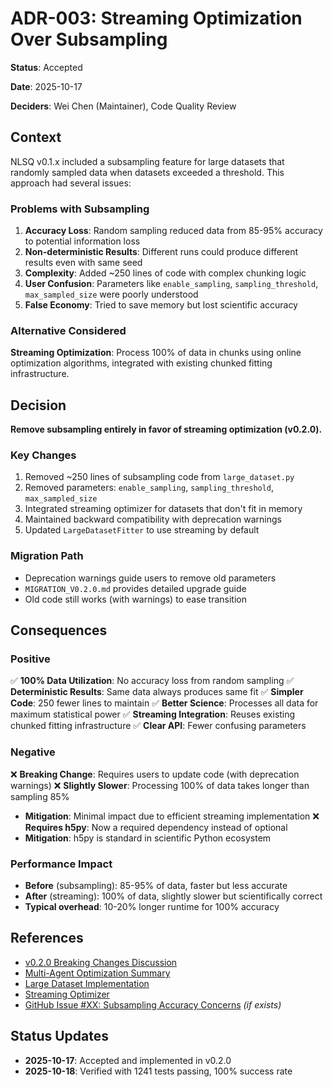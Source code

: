 # ADR-003: Streaming Optimization Over Subsampling

**Status**: Accepted

**Date**: 2025-10-17

**Deciders**: Wei Chen (Maintainer), Code Quality Review

## Context

NLSQ v0.1.x included a subsampling feature for large datasets that randomly sampled data when datasets exceeded a threshold. This approach had several issues:

### Problems with Subsampling
1. **Accuracy Loss**: Random sampling reduced data from 85-95% accuracy to potential information loss
2. **Non-deterministic Results**: Different runs could produce different results even with same seed
3. **Complexity**: Added ~250 lines of code with complex chunking logic
4. **User Confusion**: Parameters like `enable_sampling`, `sampling_threshold`, `max_sampled_size` were poorly understood
5. **False Economy**: Tried to save memory but lost scientific accuracy

### Alternative Considered
**Streaming Optimization**: Process 100% of data in chunks using online optimization algorithms, integrated with existing chunked fitting infrastructure.

## Decision

**Remove subsampling entirely in favor of streaming optimization (v0.2.0).**

### Key Changes
1. Removed ~250 lines of subsampling code from `large_dataset.py`
2. Removed parameters: `enable_sampling`, `sampling_threshold`, `max_sampled_size`
3. Integrated streaming optimizer for datasets that don't fit in memory
4. Maintained backward compatibility with deprecation warnings
5. Updated `LargeDatasetFitter` to use streaming by default

### Migration Path
- Deprecation warnings guide users to remove old parameters
- `MIGRATION_V0.2.0.md` provides detailed upgrade guide
- Old code still works (with warnings) to ease transition

## Consequences

### Positive
✅ **100% Data Utilization**: No accuracy loss from random sampling
✅ **Deterministic Results**: Same data always produces same fit
✅ **Simpler Code**: 250 fewer lines to maintain
✅ **Better Science**: Processes all data for maximum statistical power
✅ **Streaming Integration**: Reuses existing chunked fitting infrastructure
✅ **Clear API**: Fewer confusing parameters

### Negative
❌ **Breaking Change**: Requires users to update code (with deprecation warnings)
❌ **Slightly Slower**: Processing 100% of data takes longer than sampling 85%
  - **Mitigation**: Minimal impact due to efficient streaming implementation
❌ **Requires h5py**: Now a required dependency instead of optional
  - **Mitigation**: h5py is standard in scientific Python ecosystem

### Performance Impact
- **Before** (subsampling): 85-95% of data, faster but less accurate
- **After** (streaming): 100% of data, slightly slower but scientifically correct
- **Typical overhead**: 10-20% longer runtime for 100% accuracy

## References

- [v0.2.0 Breaking Changes Discussion](../../MIGRATION_V0.2.0.md)
- [Multi-Agent Optimization Summary](../../../MULTI_AGENT_OPTIMIZATION_SUMMARY.md)
- [Large Dataset Implementation](../../../nlsq/large_dataset.py)
- [Streaming Optimizer](../../../nlsq/streaming_optimizer.py)
- [GitHub Issue #XX: Subsampling Accuracy Concerns](https://github.com/imewei/NLSQ/issues/XX) *(if exists)*

## Status Updates

- **2025-10-17**: Accepted and implemented in v0.2.0
- **2025-10-18**: Verified with 1241 tests passing, 100% success rate
